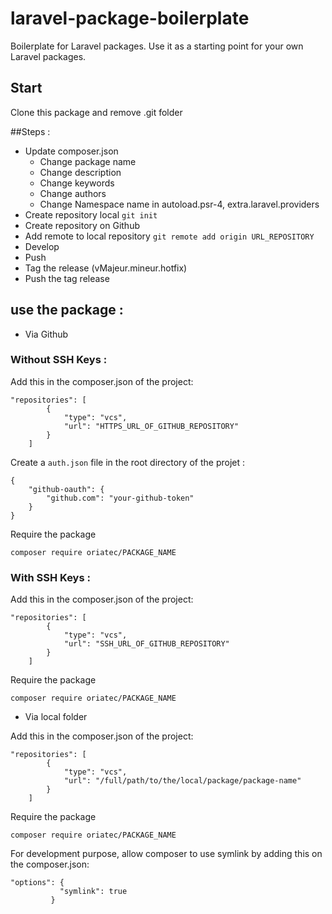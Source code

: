 # laravel-package-boilerplate

Boilerplate for Laravel packages. Use it as a starting point for your own Laravel packages.

## Start
Clone this package and remove .git folder

##Steps :
- Update composer.json
    * Change package name
    * Change description
    * Change keywords
    * Change authors
    * Change Namespace name in autoload.psr-4, extra.laravel.providers
- Create repository local ```git init```
- Create repository on Github
- Add remote to local repository ```git remote add origin URL_REPOSITORY```
- Develop
- Push
- Tag the release (vMajeur.mineur.hotfix)
- Push the tag release

## use the package :

- Via Github

### Without SSH Keys :

Add this in the composer.json of the project: 
```
"repositories": [
        {
            "type": "vcs",
            "url": "HTTPS_URL_OF_GITHUB_REPOSITORY"
        }
    ]
```

Create a `auth.json` file in the root directory of the projet :
```
{
    "github-oauth": {
        "github.com": "your-github-token"
    }
}
```

Require the package
```
composer require oriatec/PACKAGE_NAME
```

### With SSH Keys :

Add this in the composer.json of the project: 
```
"repositories": [
        {
            "type": "vcs",
            "url": "SSH_URL_OF_GITHUB_REPOSITORY"
        }
    ]
```

Require the package
```
composer require oriatec/PACKAGE_NAME
```

- Via local folder

Add this in the composer.json of the project: 
```
"repositories": [
        {
            "type": "vcs",
            "url": "/full/path/to/the/local/package/package-name"
        }
    ]
```

Require the package
```
composer require oriatec/PACKAGE_NAME
```

For development purpose, allow composer to use symlink by adding this on the composer.json:
```
"options": {
           "symlink": true
         }
```

